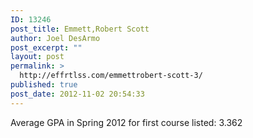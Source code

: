 ```yaml
---
ID: 13246
post_title: Emmett,Robert Scott
author: Joel DesArmo
post_excerpt: ""
layout: post
permalink: >
  http://effrtlss.com/emmettrobert-scott-3/
published: true
post_date: 2012-11-02 20:54:33
---
```

<p>Average GPA in Spring 2012 for first course listed: 3.362</p>